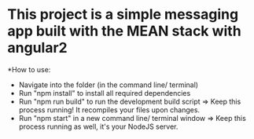 # This project is a simple messaging app built with the MEAN stack with angular2

*How to use:

* Navigate into the folder (in the command line/ terminal)
* Run "npm install" to install all required dependencies
* Run "npm run build" to run the development build script => Keep this process running! It recompiles your files upon changes.
* Run "npm start" in a new command line/ terminal window => Keep this process running as well, it's your NodeJS server. 
